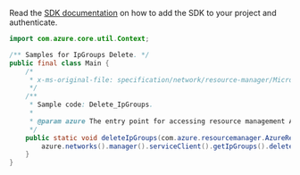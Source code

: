 Read the [SDK documentation](https://github.com/Azure/azure-sdk-for-java/blob/azure-resourcemanager_2.15.0/sdk/resourcemanager/azure-resourcemanager/README.md) on how to add the SDK to your project and authenticate.

```java
import com.azure.core.util.Context;

/** Samples for IpGroups Delete. */
public final class Main {
    /*
     * x-ms-original-file: specification/network/resource-manager/Microsoft.Network/stable/2021-05-01/examples/IpGroupsDelete.json
     */
    /**
     * Sample code: Delete_IpGroups.
     *
     * @param azure The entry point for accessing resource management APIs in Azure.
     */
    public static void deleteIpGroups(com.azure.resourcemanager.AzureResourceManager azure) {
        azure.networks().manager().serviceClient().getIpGroups().delete("myResourceGroup", "ipGroups1", Context.NONE);
    }
}
```
